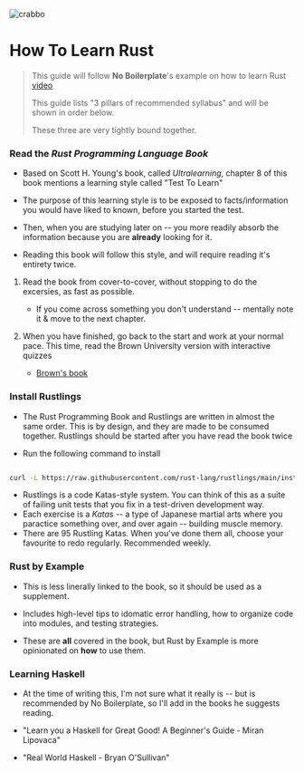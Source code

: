 ![crabbo](https://mir-s3-cdn-cf.behance.net/project_modules/disp/fe36cc42774743.57ee5f329fae6.gif)
# How To Learn Rust

> This guide will follow **No Boilerplate**'s example on how to learn Rust [video](https://www.youtube.com/watch?v=2hXNd6x9sZs)
>
> This guide lists "3 pillars of recommended syllabus" and will be shown in order below.
>
> These three are very tightly bound together.

### Read the *Rust Programming Language Book*

- Based on Scott H. Young's book, called *Ultralearning*, chapter 8 of this book mentions a learning style called "Test To Learn"
- The purpose of this learning style is to be exposed to facts/information you would have liked to known, before you started the test.
- Then, when you are studying later on -- you more readily absorb the information because you are **already** looking for it.

- Reading this book will follow this style, and will require reading it's entirety twice.

1. Read the book from cover-to-cover, without stopping to do the excersies, as fast as possible.
    - If you come across something you don't understand -- mentally note it & move to the next chapter. 

2. When you have finished, go back to the start and work at your normal pace. This time, read the Brown University version with interactive quizzes
    - [Brown's book](https://rust-book.cs.brown.edu)

### Install Rustlings

- The Rust Programming Book and Rustlings are written in almost the same order. This is by design, and they are made to be consumed together. Rustlings should be started after you have read the book twice

- Run the following command to install

```bash

curl -L https://raw.githubusercontent.com/rust-lang/rustlings/main/install.sh | bash

```

- Rustlings is a code Katas-style system. You can think of this as a suite of failing unit tests that you fix in a test-driven development way.
- Each exercise is a *Katas* -- a type of Japanese martial arts where you paractice something over, and over again -- building muscle memory.
- There are 95 Rustling Katas. When you've done them all, choose your favourite to redo regularly. Recommended weekly.

### Rust by Example

- This is less linerally linked to the book, so it should be used as a supplement.

- Includes high-level tips to idomatic error handling, how to organize code into modules, and testing strategies.
- These are **all** covered in the book, but Rust by Example is more opinionated on **how** to use them.

### Learning Haskell

- At the time of writing this, I'm not sure what it really is -- but is recommended by No Boilerplate, so I'll add in the books he suggests reading.

- "Learn you a Haskell for Great Good! A Beginner's Guide - Miran Lipovaca"
- "Real World Haskell - Bryan O'Sullivan"
